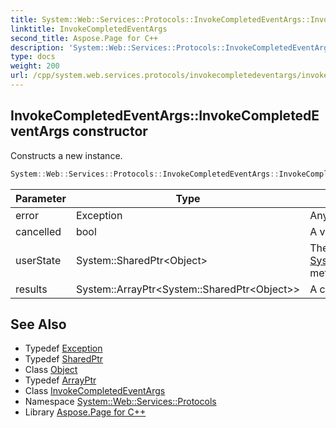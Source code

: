 ```yaml
---
title: System::Web::Services::Protocols::InvokeCompletedEventArgs::InvokeCompletedEventArgs constructor
linktitle: InvokeCompletedEventArgs
second_title: Aspose.Page for C++
description: 'System::Web::Services::Protocols::InvokeCompletedEventArgs::InvokeCompletedEventArgs constructor. Constructs a new instance in C++.'
type: docs
weight: 200
url: /cpp/system.web.services.protocols/invokecompletedeventargs/invokecompletedeventargs/
---
```

## InvokeCompletedEventArgs::InvokeCompletedEventArgs constructor


Constructs a new instance.

```cpp
System::Web::Services::Protocols::InvokeCompletedEventArgs::InvokeCompletedEventArgs(Exception error, bool cancelled, System::SharedPtr<Object> userState, System::ArrayPtr<System::SharedPtr<Object>> results)
```


| Parameter | Type | Description |
| --- | --- | --- |
| error | Exception | Any error that occurred during an asynchronous operation. |
| cancelled | bool | A value that indicates if an asynchronous operation is canceled. |
| userState | System::SharedPtr\<Object\> | The optional user-supplied state object passed to the [System.ComponentModel.BackgroundWorker.RunWorkerAsync](../../../system.componentmodel/backgroundworker/runworkerasync/)([System.Object](../../../system/object/)) method. |
| results | System::ArrayPtr\<System::SharedPtr\<Object\>\> | A collection of asynchronous operation results. |

## See Also

* Typedef [Exception](../../../system/exception/)
* Typedef [SharedPtr](../../../system/sharedptr/)
* Class [Object](../../../system/object/)
* Typedef [ArrayPtr](../../../system/arrayptr/)
* Class [InvokeCompletedEventArgs](../)
* Namespace [System::Web::Services::Protocols](../../)
* Library [Aspose.Page for C++](../../../)
